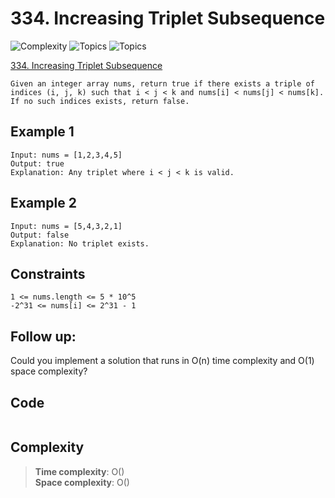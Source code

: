 # 334. Increasing Triplet Subsequence

![Complexity](https://img.shields.io/badge/medium-green)
![Topics](https://img.shields.io/badge/array-blue)
![Topics](https://img.shields.io/badge/greedy-blue)

[334. Increasing Triplet Subsequence](https://leetcode.com/problems/increasing-triplet-subsequence/description/?envType=study-plan-v2&envId=leetcode-75)

```
Given an integer array nums, return true if there exists a triple of indices (i, j, k) such that i < j < k and nums[i] < nums[j] < nums[k]. If no such indices exists, return false.
```

## Example 1

```
Input: nums = [1,2,3,4,5]
Output: true
Explanation: Any triplet where i < j < k is valid.
```

## Example 2

```
Input: nums = [5,4,3,2,1]
Output: false
Explanation: No triplet exists.
```

## Constraints

```
1 <= nums.length <= 5 * 10^5
-2^31 <= nums[i] <= 2^31 - 1
```

## Follow up:

Could you implement a solution that runs in O(n) time complexity and O(1) space complexity?

## Code

```csharp

```

## Complexity

> **Time complexity**: O()  
> **Space complexity**: O()